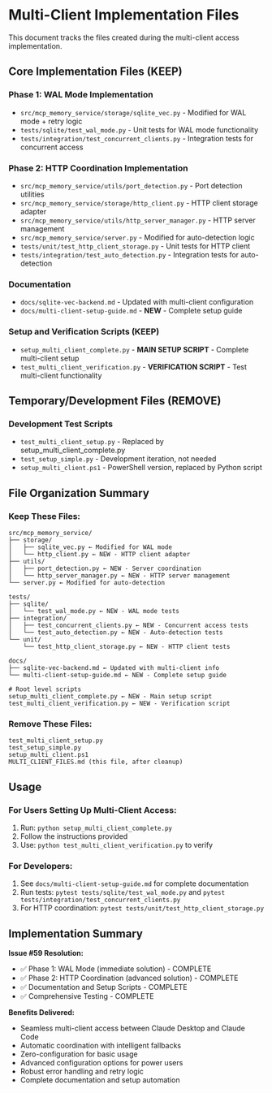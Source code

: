 # Multi-Client Implementation Files

This document tracks the files created during the multi-client access implementation.

## Core Implementation Files (KEEP)

### Phase 1: WAL Mode Implementation
- `src/mcp_memory_service/storage/sqlite_vec.py` - Modified for WAL mode + retry logic
- `tests/sqlite/test_wal_mode.py` - Unit tests for WAL mode functionality
- `tests/integration/test_concurrent_clients.py` - Integration tests for concurrent access

### Phase 2: HTTP Coordination Implementation  
- `src/mcp_memory_service/utils/port_detection.py` - Port detection utilities
- `src/mcp_memory_service/storage/http_client.py` - HTTP client storage adapter
- `src/mcp_memory_service/utils/http_server_manager.py` - HTTP server management
- `src/mcp_memory_service/server.py` - Modified for auto-detection logic
- `tests/unit/test_http_client_storage.py` - Unit tests for HTTP client
- `tests/integration/test_auto_detection.py` - Integration tests for auto-detection

### Documentation
- `docs/sqlite-vec-backend.md` - Updated with multi-client configuration
- `docs/multi-client-setup-guide.md` - **NEW** - Complete setup guide

### Setup and Verification Scripts (KEEP)
- `setup_multi_client_complete.py` - **MAIN SETUP SCRIPT** - Complete multi-client setup
- `test_multi_client_verification.py` - **VERIFICATION SCRIPT** - Test multi-client functionality

## Temporary/Development Files (REMOVE)

### Development Test Scripts
- `test_multi_client_setup.py` - Replaced by setup_multi_client_complete.py
- `test_setup_simple.py` - Development iteration, not needed
- `setup_multi_client.ps1` - PowerShell version, replaced by Python script

## File Organization Summary

### Keep These Files:
```
src/mcp_memory_service/
├── storage/
│   ├── sqlite_vec.py ← Modified for WAL mode
│   └── http_client.py ← NEW - HTTP client adapter
├── utils/
│   ├── port_detection.py ← NEW - Server coordination
│   └── http_server_manager.py ← NEW - HTTP server management
└── server.py ← Modified for auto-detection

tests/
├── sqlite/
│   └── test_wal_mode.py ← NEW - WAL mode tests
├── integration/
│   ├── test_concurrent_clients.py ← NEW - Concurrent access tests
│   └── test_auto_detection.py ← NEW - Auto-detection tests
└── unit/
    └── test_http_client_storage.py ← NEW - HTTP client tests

docs/
├── sqlite-vec-backend.md ← Updated with multi-client info
└── multi-client-setup-guide.md ← NEW - Complete setup guide

# Root level scripts
setup_multi_client_complete.py ← NEW - Main setup script
test_multi_client_verification.py ← NEW - Verification script
```

### Remove These Files:
```
test_multi_client_setup.py
test_setup_simple.py  
setup_multi_client.ps1
MULTI_CLIENT_FILES.md (this file, after cleanup)
```

## Usage

### For Users Setting Up Multi-Client Access:
1. Run: `python setup_multi_client_complete.py`
2. Follow the instructions provided
3. Use: `python test_multi_client_verification.py` to verify

### For Developers:
1. See `docs/multi-client-setup-guide.md` for complete documentation
2. Run tests: `pytest tests/sqlite/test_wal_mode.py` and `pytest tests/integration/test_concurrent_clients.py`
3. For HTTP coordination: `pytest tests/unit/test_http_client_storage.py`

## Implementation Summary

**Issue #59 Resolution:**
- ✅ Phase 1: WAL Mode (immediate solution) - COMPLETE
- ✅ Phase 2: HTTP Coordination (advanced solution) - COMPLETE  
- ✅ Documentation and Setup Scripts - COMPLETE
- ✅ Comprehensive Testing - COMPLETE

**Benefits Delivered:**
- Seamless multi-client access between Claude Desktop and Claude Code
- Automatic coordination with intelligent fallbacks
- Zero-configuration for basic usage
- Advanced configuration options for power users
- Robust error handling and retry logic
- Complete documentation and setup automation
